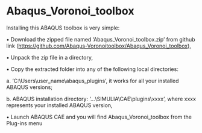 # Abaqus_Voronoi_toolbox
Installing this ABAQUS toolbox is very simple:

• Download the zipped file named ‘Abaqus_Voronoi_toolbox.zip’ from github link (https://github.com/Abaqus-Voronoitoolbox/Abaqus_Voronoi_toolbox),

• Unpack the zip file in a directory,

• Copy the extracted folder into any of the following local directories:

a. ‘C:\Users\user_name\abaqus_plugins’, it works for all your installed ABAQUS versions;

b. ABAQUS installation directory: ‘...\SIMULIA\CAE\plugins\xxxx’, where xxxx represents your installed ABAQUS
version,

• Launch ABAQUS CAE and you will find Abaqus_Voronoi_toolbox from the Plug-ins menu
